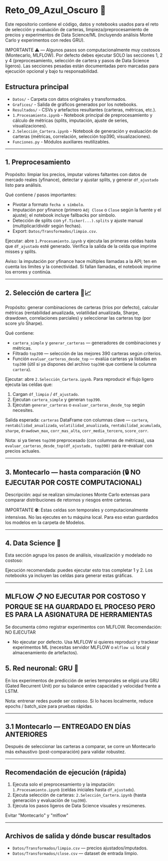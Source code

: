 # Reto_09_Azul_Oscuro 🚀

Este repositorio contiene el código, datos y notebooks usados para el reto de selección y evaluación de carteras, limpieza/preprocesamiento de precios y experimentos de Data Science/ML (incluyendo análisis Monte Carlo y experimentos con redes GRU).

IMPORTANTE ⚠️ — Algunos pasos son computacionalmente muy costosos (Montecarlo, MLFLOW). Por defecto debes ejecutar SOLO las secciones 1, 2 y 4 (preprocesamiento, selección de cartera y pasos de Data Science ligeros). Las secciones pesadas están documentadas pero marcadas para ejecución opcional y bajo tu responsabilidad.

## Estructura principal

- `Datos/` - Carpeta con datos originales y transformados.
- `Graficos/` - Salida de gráficos generados por los notebooks.
- `Resultados/` - CSVs y artefactos resultantes (carteras, métricas, etc.).
- `1.Procesamiento.ipynb` - Notebook principal de preprocesamiento y cálculo de métricas (splits, imputación, ajuste de series, visualizaciones).
- `2.Selección_Cartera.ipynb` - Notebook de generación y evaluación de carteras (métricas, correlación, selección top390, visualizaciones).
- `Funciones.py` - Módulos auxiliares reutilizables.

---

## 1. Preprocesamiento

Propósito: limpiar los precios, imputar valores faltantes con datos de mercado reales (yfinance), detectar y ajustar splits, y generar `df_ajustado` listo para análisis.

Qué contiene / pasos importantes:
- Pivotar a formato `fecha x símbolo`.
- Imputación por yfinance (primero `Adj Close` o `Close` según la fuente y el ajuste); el notebook incluye fallbacks por símbolo.
- Detección de splits con `yf.Ticker(...).splits` y ajuste manual (multiplicar/dividir según fechas).
- Export: `Datos/Transformados/limpio.csv`.

Ejecutar: abre `1.Procesamiento.ipynb` y ejecuta las primeras celdas hasta que `df_ajustado` esté generado. Verifica la salida de la celda que imprime misses y splits.

Aviso: la imputación por yfinance hace múltiples llamadas a la API; ten en cuenta los límites y la conectividad. Si fallan llamadas, el notebook imprime los errores y continúa.

---

## 2. Selección de cartera 🧾📈

Propósito: generar combinaciones de carteras (tríos por defecto), calcular métricas (rentabilidad anualizada, volatilidad anualizada, Sharpe, drawdown, correlaciones parciales) y seleccionar las carteras top (por score y/o Sharpe).

Qué contiene:
- `cartera_simple` y `generar_carteras` — generadores de combinaciones y métricas.
- Filtrado `top390` — selección de las mejores 390 carteras según criterios.
- Función `evaluar_carteras_desde_top` — evalúa carteras ya listadas en `top390` (útil si ya dispones del archivo `top390` que contiene la columna `cartera`).

Ejecutar: abre `2.Selección_Cartera.ipynb`. Para reproducir el flujo ligero ejecuta las celdas que:
1. Cargan `df_limpio` / `df_ajustado`.
2. Ejecutan `cartera_simple` y generan `top390`.
3. Ejecutan `generar_carteras` o `evaluar_carteras_desde_top` según necesites.

Salida esperada: `carteras` DataFrame con columnas clave — `cartera`, `rentabilidad_anualizada`, `volatilidad_anualizada`, `rentabilidad_acumulada`, `sharpe`, `drawdown_max`, `corr_mas_alta`, `corr_media_tercero`, `score_corr`.

Nota: si ya tienes `top390` preprocesado (con columnas de métricas), usa `evaluar_carteras_desde_top(df_ajustado, top390)` para re-evaluar con precios actuales.

---

## 3. Montecarlo — hasta comparación (🔒 NO EJECUTAR POR COSTE COMPUTACIONAL)

Descripción: aquí se realizan simulaciones Monte Carlo extensas para comparar distribuciones de retornos y riesgos entre carteras.

IMPORTANTE ⛔: Estas celdas son temporales y computacionalmente intensivas. No las ejecutes en tu máquina local. Para eso estan guardados los modelos en la carpeta de Modelos. 

---

## 4. Data Science 🧠

Esta sección agrupa los pasos de análisis, visualización y modelado no costoso:

Ejecución recomendada: puedes ejecutar esto tras completar 1 y 2. Los notebooks ya incluyen las celdas para generar estas gráficas.

---

## MLFLOW 📋 NO EJECUTAR POR COSTOSO Y PORQUE SE HA GUARDADO EL PROCESO PERO ES PARA LA ASIGNATURA DE HERRAMIENTAS

Se documenta cómo registrar experimentos con MLFLOW. Recomendación: NO EJECUTAR
- No ejecutar por defecto. Usa MLFLOW si quieres reproducir y trackear experimentos ML (necesitas servidor MLFLOW o `mlflow ui` local y almacenamiento de artefactos). 

## 5. Red neuronal: GRU 🧩

En los experimentos de predicción de series temporales se eligió una GRU (Gated Recurrent Unit) por su balance entre capacidad y velocidad frente a LSTM.

Nota: entrenar redes puede ser costoso. Si lo haces localmente, reduce epochs / batch_size para pruebas rápidas.

---

## 3.1 Montecarlo — ENTREGADO EN DÍAS ANTERIORES

Después de seleccionar las carteras a comparar, se corre un Montecarlo más exhaustivo (post-comparación) para validar robustez.

---

## Recomendación de ejecución (rápida)
1. Ejecuta solo el preprocesamiento y la imputación: `1.Procesamiento.ipynb` (celdas iniciales hasta `df_ajustado`).
2. Ejecuta selección de carteras: `2.Selección_Cartera.ipynb` (hasta generación y evaluación de `top390`).
3. Ejecuta los pasos ligeros de Data Science visuales y resúmenes.

Evitar "Montecarlo" y "mlflow"

---

## Archivos de salida y dónde buscar resultados

- `Datos/Transformados/limpio.csv` — precios ajustados/imputados.
- `Datos/Transformados/close.csv` — dataset de entrada limpio.

